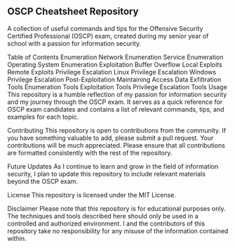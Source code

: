 ## OSCP Cheatsheet Repository
A collection of useful commands and tips for the Offensive Security Certified Professional (OSCP) exam, created during my senior year of school with a passion for information security.

Table of Contents
Enumeration
Network Enumeration
Service Enumeration
Operating System Enumeration
Exploitation
Buffer Overflow
Local Exploits
Remote Exploits
Privilege Escalation
Linux Privilege Escalation
Windows Privilege Escalation
Post-Exploitation
Maintaining Access
Data Exfiltration
Tools
Enumeration Tools
Exploitation Tools
Privilege Escalation Tools
Usage
This repository is a humble reflection of my passion for information security and my journey through the OSCP exam. It serves as a quick reference for OSCP exam candidates and contains a list of relevant commands, tips, and examples for each topic.

Contributing
This repository is open to contributions from the community. If you have something valuable to add, please submit a pull request. Your contributions will be much appreciated. Please ensure that all contributions are formatted consistently with the rest of the repository.

Future Updates
As I continue to learn and grow in the field of information security, I plan to update this repository to include relevant materials beyond the OSCP exam.

License
This repository is licensed under the MIT License.

Disclaimer
Please note that this repository is for educational purposes only. The techniques and tools described here should only be used in a controlled and authorized environment. I and the contributors of this repository take no responsibility for any misuse of the information contained within.
